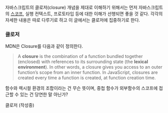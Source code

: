 자바스크립트의 클로저(closure) 개념을 제대로 이해하기 위해서는 먼저 자바스크립트의 [스코프](https://42kim.github.io/TIL/js_varletconst/), 실행 컨텍스트, 프로토타입 등에 대한 이해가 선행되면 좋을 것 같다. 각각의 자세한 내용은 따로 다루기로 하고 이 글에서는 클로저에 집중하기로 한다.



### 클로저

MDN은 Closure를 다음과 같이 정의한다.

> A **closure** is the combination of a function bundled together (enclosed) with references to its surrounding state (the **lexical environment**). In other words, a closure gives you access to an outer function’s scope from an inner function. In JavaScript, closures are created every time a function is created, at function creation time.

함수와 렉시컬 환경의 조합이라는 건 무슨 뜻이며, 중첩 함수가 외부함수의 스코프에 접근할 수 있는 건 당연한 말 아닌가? 



클로저
(작성중)
<!-- 미리 알고 있으면 더 좋을 개념

- 렉시컬 스코프
- 실행 컨텍스트
- 가비지 컬렉션



결국 클로저를 사용하면, 렉시컬 환경(상위 스코프의 값들)이 전부 가비지 컬렉션에서 제외되기 때문에 메모리적으로는 손해를 보고 있는 건가? -->

